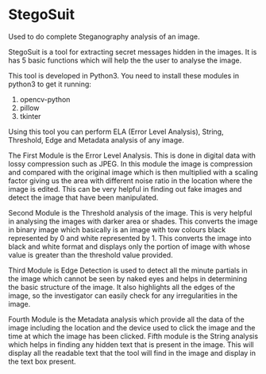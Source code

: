 # StegoSuit
Used to do complete Steganography analysis of an image.

StegoSuit is a tool for extracting secret messages hidden in the images. It is has 5 basic functions which will help the the user to analyse the image.

This tool is developed in Python3.
You need to install these modules in python3 to get it running:
1. opencv-python
2. pillow
3. tkinter

Using this tool you can perform ELA (Error Level Analysis), String, Threshold, Edge and Metadata analysis of any image.


The First Module is the Error Level Analysis. This is done in digital data with lossy compression such as JPEG. In this module the image is compression and compared with the original image which is then multiplied with a scaling factor giving us the area with different noise ratio in the location where the image is edited. This can be very helpful in finding out fake images and detect the image that have been manipulated.

Second Module is the Threshold analysis of the image. This is very helpful in analysing the images with darker area or shades. This converts the image in binary image which basically is an image with tow colours black represented by 0 and white represented by 1. This converts the image into black and white format and displays only the portion of image with whose value is greater than the threshold value provided.

Third Module is Edge Detection is used to detect all the minute partials in the image which cannot be seen by naked eyes and helps in determining the basic structure of the image. It also highlights all the edges of the image, so the investigator can easily check for any irregularities in the image.

Fourth Module is the Metadata analysis which provide all the data of the image including the location and the device used to click the image and the time at which the image has been clicked. Fifth module is the String analysis which helps in finding any hidden text that is present in the image. This will display all the readable text that the tool will find in the image and display in the text box present.
